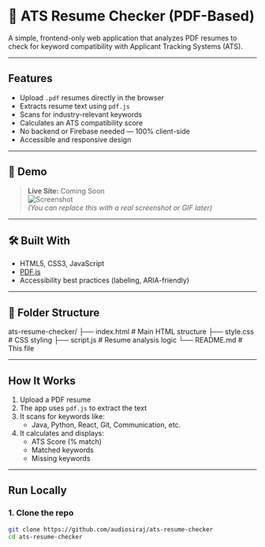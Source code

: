 # 📄 ATS Resume Checker (PDF-Based)

A simple, frontend-only web application that analyzes PDF resumes to check for keyword compatibility with Applicant Tracking Systems (ATS).

---

##  Features

-  Upload `.pdf` resumes directly in the browser
-  Extracts resume text using `pdf.js`
-  Scans for industry-relevant keywords
-  Calculates an ATS compatibility score
-  No backend or Firebase needed — 100% client-side
-  Accessible and responsive design

---

## 📸 Demo

>  **Live Site:** Coming Soon  
> ![Screenshot](demo.png)  
> *(You can replace this with a real screenshot or GIF later)*

---

## 🛠 Built With

- HTML5, CSS3, JavaScript
- [PDF.js](https://mozilla.github.io/pdf.js/)
- Accessibility best practices (labeling, ARIA-friendly)

---

## 📂 Folder Structure
ats-resume-checker/
├── index.html # Main HTML structure
├── style.css # CSS styling
├── script.js # Resume analysis logic
└── README.md # This file


---

##  How It Works

1. Upload a PDF resume
2. The app uses `pdf.js` to extract the text
3. It scans for keywords like:
   - Java, Python, React, Git, Communication, etc.
4. It calculates and displays:
   - ATS Score (% match)
   - Matched keywords
   - Missing keywords

---

##  Run Locally

### 1. Clone the repo
```bash
git clone https://github.com/audiosiraj/ats-resume-checker
cd ats-resume-checker


